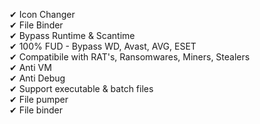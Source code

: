 ✔ Icon Changer <br/>
✔ File Binder <br/>
✔ Bypass Runtime & Scantime <br/> 
✔ 100% FUD - Bypass WD, Avast, AVG, ESET <br/> 
✔ Compatibile with RAT's, Ransomwares, Miners, Stealers <br/>
✔ Anti VM <br/>
✔ Anti Debug <br/>
✔ Support executable & batch files <br/>
✔ File pumper <br/>
✔ File binder <br/>
